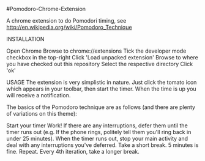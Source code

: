 #Pomodoro-Chrome-Extension

A chrome extension to do Pomodori timing,   see http://en.wikipedia.org/wiki/Pomodoro_Technique

INSTALLATION

Open Chrome
Browse to chrome://extensions
Tick the developer mode checkbox in the top-right
Click 'Load unpacked extension'
Browse to where you have checked out this repository
Select the respective directory
Click 'ok'

USAGE
The extension is very simplistic in nature. Just click the tomato icon which appears in your toolbar, then start the timer. When the time is up you will receive a notification.

The basics of the Pomodoro technique are as follows (and there are plenty of variations on this theme):

Start your timer
Work!
If there are any interruptions, defer them until the timer runs out (e.g. If the phone rings, politely tell them you'll ring back in under 25 minutes).
When the timer runs out, stop your main activity and deal with any interruptions you've deferred.
Take a short break. 5 minutes is fine.
Repeat.
Every 4th iteration, take a longer break.
